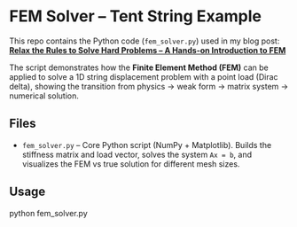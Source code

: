 # FEM Solver – Tent String Example

This repo contains the Python code (`fem_solver.py`) used in my blog post:  
**[Relax the Rules to Solve Hard Problems – A Hands-on Introduction to FEM]([https://medium.com/@adityajabade1/relax-the-rules-to-solve-hard-problems-080880538b00])**

The script demonstrates how the **Finite Element Method (FEM)** can be applied to solve a 1D string displacement problem with a point load (Dirac delta), showing the transition from physics → weak form → matrix system → numerical solution.

## Files
- `fem_solver.py` – Core Python script (NumPy + Matplotlib). Builds the stiffness matrix and load vector, solves the system `Ax = b`, and visualizes the FEM vs true solution for different mesh sizes.

## Usage
python fem_solver.py
